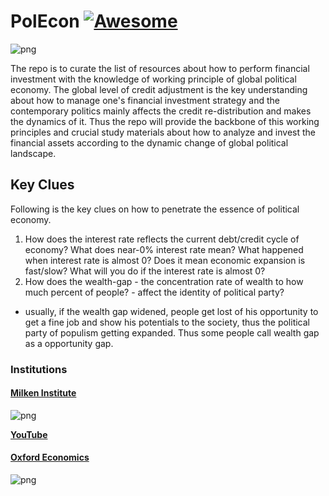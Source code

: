 # PolEcon [![Awesome](https://awesome.re/badge.svg)](https://awesome.re)

![png](assets/teaser.jpg)

The repo is to curate the list of resources about how to perform financial investment with the knowledge of working principle of global political economy.
The global level of credit adjustment is the key understanding about how to manage one's financial investment strategy and the contemporary politics mainly affects the credit re-distribution and makes the dynamics of it.
Thus the repo will provide the backbone of this working principles and crucial study materials about how to analyze and invest the financial assets according to the dynamic change of global political landscape.

## Key Clues 

Following is the key clues on how to penetrate the essence of political economy.

1. How does the interest rate reflects the current debt/credit cycle of economy? What does near-0% interest rate mean? What happened when interest rate is almost 0? Does it mean economic expansion is fast/slow? What will you do if the interest rate is almost 0? 
2. How does the wealth-gap - the concentration rate of wealth to how much percent of people? - affect the identity of political party? 
-   usually, if the wealth gap widened, people get lost of his opportunity to get a fine job and show his potentials to the society, thus the political party of populism getting expanded. Thus some people call wealth gap as a opportunity gap.
 
  
### Institutions 

#### __[Milken Institute](https://www.milkeninstitute.org/)__ 

![png](assets/milken.png)

__[YouTube](https://www.youtube.com/channel/UCIRzxohZ6SbwsPqHFQGMJ7A)__

#### __[Oxford Economics](https://www.oxfordeconomics.com/)__ 

![png](assets/oxford.png)
